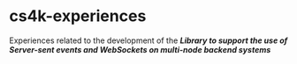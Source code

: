 # cs4k-experiences
Experiences related to the development of the ***Library to support the use of Server-sent events and WebSockets on multi-node backend systems***